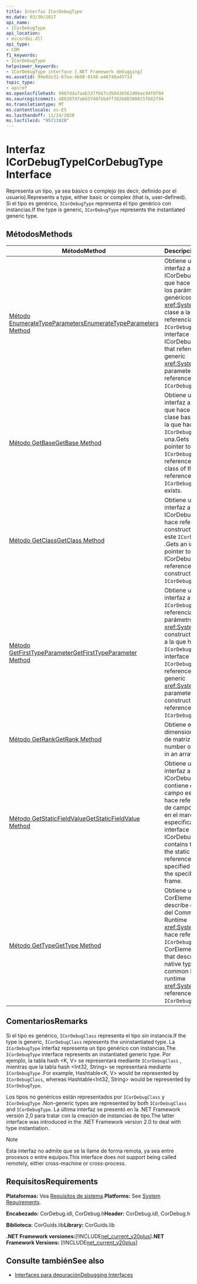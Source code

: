 ```yaml
---
title: Interfaz ICorDebugType
ms.date: 03/30/2017
api_name:
- ICorDebugType
api_location:
- mscordbi.dll
api_type:
- COM
f1_keywords:
- ICorDebugType
helpviewer_keywords:
- ICorDebugType interface [.NET Framework debugging]
ms.assetid: 94e02e31-67ea-4b00-8148-a46740a4571d
topic_type:
- apiref
ms.openlocfilehash: 9407dda7aab337f667cd5043b562d0eac94f0f04
ms.sourcegitcommit: d8020797a6657d0fbbdff362b80300815f682f94
ms.translationtype: MT
ms.contentlocale: es-ES
ms.lasthandoff: 11/24/2020
ms.locfileid: "95711928"
---
```

# <a name="icordebugtype-interface"></a><span data-ttu-id="caa99-102">Interfaz ICorDebugType</span><span class="sxs-lookup"><span data-stu-id="caa99-102">ICorDebugType Interface</span></span>

<span data-ttu-id="caa99-103">Representa un tipo, ya sea básico o complejo (es decir, definido por el usuario).</span><span class="sxs-lookup"><span data-stu-id="caa99-103">Represents a type, either basic or complex (that is, user-defined).</span></span> <span data-ttu-id="caa99-104">Si el tipo es genérico, `ICorDebugType` representa el tipo genérico con instancias.</span><span class="sxs-lookup"><span data-stu-id="caa99-104">If the type is generic, `ICorDebugType` represents the instantiated generic type.</span></span>  
  
## <a name="methods"></a><span data-ttu-id="caa99-105">Métodos</span><span class="sxs-lookup"><span data-stu-id="caa99-105">Methods</span></span>  
  
|<span data-ttu-id="caa99-106">Método</span><span class="sxs-lookup"><span data-stu-id="caa99-106">Method</span></span>|<span data-ttu-id="caa99-107">Descripción</span><span class="sxs-lookup"><span data-stu-id="caa99-107">Description</span></span>|  
|------------|-----------------|  
|[<span data-ttu-id="caa99-108">Método EnumerateTypeParameters</span><span class="sxs-lookup"><span data-stu-id="caa99-108">EnumerateTypeParameters Method</span></span>](icordebugtype-enumeratetypeparameters-method.md)|<span data-ttu-id="caa99-109">Obtiene un puntero de interfaz a un ICorDebugTypeEnum que hace referencia a los parámetros genéricos <xref:System.Type> de la clase a la que hace referencia `ICorDebugType` .</span><span class="sxs-lookup"><span data-stu-id="caa99-109">Gets an interface pointer to an ICorDebugTypeEnum that references the generic <xref:System.Type> parameters of the class referenced by this `ICorDebugType`.</span></span>|  
|[<span data-ttu-id="caa99-110">Método GetBase</span><span class="sxs-lookup"><span data-stu-id="caa99-110">GetBase Method</span></span>](icordebugtype-getbase-method.md)|<span data-ttu-id="caa99-111">Obtiene un puntero de interfaz a `ICorDebugType` que hace referencia a la clase base de la clase a la que hace referencia `ICorDebugType` , si existe una.</span><span class="sxs-lookup"><span data-stu-id="caa99-111">Gets an interface pointer to an `ICorDebugType` that references the base class of the class referenced by this `ICorDebugType`, if one exists.</span></span>|  
|[<span data-ttu-id="caa99-112">Método GetClass</span><span class="sxs-lookup"><span data-stu-id="caa99-112">GetClass Method</span></span>](icordebugtype-getclass-method.md)|<span data-ttu-id="caa99-113">Obtiene un puntero de interfaz a un ICorDebugClass que hace referencia al constructor con tipo de este `ICorDebugType` .</span><span class="sxs-lookup"><span data-stu-id="caa99-113">Gets an interface pointer to an ICorDebugClass that references the typed constructor of this `ICorDebugType`.</span></span>|  
|[<span data-ttu-id="caa99-114">Método GetFirstTypeParameter</span><span class="sxs-lookup"><span data-stu-id="caa99-114">GetFirstTypeParameter Method</span></span>](icordebugtype-getfirsttypeparameter-method.md)|<span data-ttu-id="caa99-115">Obtiene un puntero de interfaz a un `ICorDebugType` que hace referencia al primer parámetro genérico del <xref:System.Type> constructor de la clase a la que hace referencia `ICorDebugType` .</span><span class="sxs-lookup"><span data-stu-id="caa99-115">Gets an interface pointer to an `ICorDebugType` that references the first generic <xref:System.Type> parameter for the constructor of the class referenced by this `ICorDebugType`.</span></span>|  
|[<span data-ttu-id="caa99-116">Método GetRank</span><span class="sxs-lookup"><span data-stu-id="caa99-116">GetRank Method</span></span>](icordebugtype-getrank-method.md)|<span data-ttu-id="caa99-117">Obtiene el número de dimensiones de un tipo de matriz.</span><span class="sxs-lookup"><span data-stu-id="caa99-117">Gets the number of dimensions in an array type.</span></span>|  
|[<span data-ttu-id="caa99-118">Método GetStaticFieldValue</span><span class="sxs-lookup"><span data-stu-id="caa99-118">GetStaticFieldValue Method</span></span>](icordebugtype-getstaticfieldvalue-method.md)|<span data-ttu-id="caa99-119">Obtiene un puntero de interfaz a un ICorDebugValue que contiene el valor del campo estático al que hace referencia el token de campo especificado en el marco de pila especificado.</span><span class="sxs-lookup"><span data-stu-id="caa99-119">Gets an interface pointer to an ICorDebugValue that contains the value of the static field referenced by the specified field token in the specified stack frame.</span></span>|  
|[<span data-ttu-id="caa99-120">Método GetType</span><span class="sxs-lookup"><span data-stu-id="caa99-120">GetType Method</span></span>](icordebugtype-gettype-method.md)|<span data-ttu-id="caa99-121">Obtiene un valor de CorElementType que describe el tipo nativo del Common Language Runtime <xref:System.Type> al que hace referencia este `ICorDebugType` .</span><span class="sxs-lookup"><span data-stu-id="caa99-121">Gets a CorElementType value that describes the native type of the common language runtime <xref:System.Type> referenced by this `ICorDebugType`.</span></span>|  
  
## <a name="remarks"></a><span data-ttu-id="caa99-122">Comentarios</span><span class="sxs-lookup"><span data-stu-id="caa99-122">Remarks</span></span>  

 <span data-ttu-id="caa99-123">Si el tipo es genérico, `ICorDebugClass` representa el tipo sin instancia.</span><span class="sxs-lookup"><span data-stu-id="caa99-123">If the type is generic, `ICorDebugClass` represents the uninstantiated type.</span></span> <span data-ttu-id="caa99-124">La `ICorDebugType` interfaz representa un tipo genérico con instancias.</span><span class="sxs-lookup"><span data-stu-id="caa99-124">The `ICorDebugType` interface represents an instantiated generic type.</span></span> <span data-ttu-id="caa99-125">Por ejemplo, la tabla hash \<K, V> se representará mediante `ICorDebugClass` , mientras que la tabla hash \<Int32, String> se representará mediante `ICorDebugType` .</span><span class="sxs-lookup"><span data-stu-id="caa99-125">For example, Hashtable\<K, V> would be represented by `ICorDebugClass`, whereas Hashtable\<Int32, String> would be represented by `ICorDebugType`.</span></span>  
  
 <span data-ttu-id="caa99-126">Los tipos no genéricos están representados por `ICorDebugClass` y `ICorDebugType` .</span><span class="sxs-lookup"><span data-stu-id="caa99-126">Non-generic types are represented by both `ICorDebugClass` and `ICorDebugType`.</span></span> <span data-ttu-id="caa99-127">La última interfaz se presentó en la .NET Framework versión 2,0 para tratar con la creación de instancias de tipo.</span><span class="sxs-lookup"><span data-stu-id="caa99-127">The latter interface was introduced in the .NET Framework version 2.0 to deal with type instantiation.</span></span>  
  
> [!NOTE]
> <span data-ttu-id="caa99-128">Esta interfaz no admite que se la llame de forma remota, ya sea entre procesos o entre equipos.</span><span class="sxs-lookup"><span data-stu-id="caa99-128">This interface does not support being called remotely, either cross-machine or cross-process.</span></span>  
  
## <a name="requirements"></a><span data-ttu-id="caa99-129">Requisitos</span><span class="sxs-lookup"><span data-stu-id="caa99-129">Requirements</span></span>  

 <span data-ttu-id="caa99-130">**Plataformas:** Vea [Requisitos de sistema](../../get-started/system-requirements.md).</span><span class="sxs-lookup"><span data-stu-id="caa99-130">**Platforms:** See [System Requirements](../../get-started/system-requirements.md).</span></span>  
  
 <span data-ttu-id="caa99-131">**Encabezado:** CorDebug.idl, CorDebug.h</span><span class="sxs-lookup"><span data-stu-id="caa99-131">**Header:** CorDebug.idl, CorDebug.h</span></span>  
  
 <span data-ttu-id="caa99-132">**Biblioteca:** CorGuids.lib</span><span class="sxs-lookup"><span data-stu-id="caa99-132">**Library:** CorGuids.lib</span></span>  
  
 <span data-ttu-id="caa99-133">**.NET Framework versiones:**[!INCLUDE[net_current_v20plus](../../../../includes/net-current-v20plus-md.md)]</span><span class="sxs-lookup"><span data-stu-id="caa99-133">**.NET Framework Versions:** [!INCLUDE[net_current_v20plus](../../../../includes/net-current-v20plus-md.md)]</span></span>  
  
## <a name="see-also"></a><span data-ttu-id="caa99-134">Consulte también</span><span class="sxs-lookup"><span data-stu-id="caa99-134">See also</span></span>

- [<span data-ttu-id="caa99-135">Interfaces para depuración</span><span class="sxs-lookup"><span data-stu-id="caa99-135">Debugging Interfaces</span></span>](debugging-interfaces.md)

